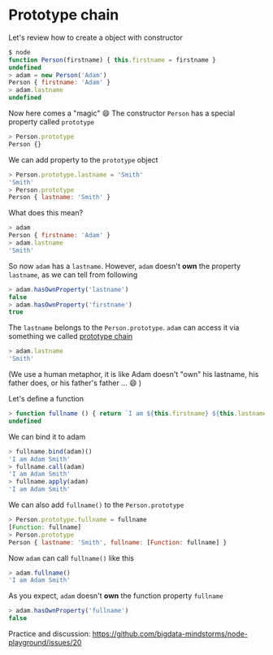 # Prototype chain

Let's review how to create a object with constructor

```javascript
$ node
function Person(firstname) { this.firstname = firstname }
undefined
> adam = new Person('Adam')
Person { firstname: 'Adam' }
> adam.lastname
undefined
```

Now here comes a "magic" :smile: The constructor `Person` has a special property called `prototype`

```javascript
> Person.prototype
Person {}
```

We can add property to the `prototype` object

```javascript
> Person.prototype.lastname = 'Smith'
'Smith'
> Person.prototype
Person { lastname: 'Smith' }
```

What does this mean?

```javascript
> adam
Person { firstname: 'Adam' }
> adam.lastname
'Smith'
```

So now `adam` has a `lastname`. However, `adam` doesn't __own__ the property `lastname`, 
as we can tell from following

```javascript
> adam.hasOwnProperty('lastname')
false
> adam.hasOwnProperty('firstname')
true
```

The `lastname` belongs to the `Person.prototype`. `adam` can access it via something we called 
[prototype chain](https://developer.mozilla.org/en-US/docs/Web/JavaScript/Inheritance_and_the_prototype_chain)

```javascript
> adam.lastname
'Smith'
```

(We use a human metaphor, it is like Adam doesn't "own" his lastname, his father does, 
or his father's father ... :smile: )

Let's define a function 

```javascript
> function fullname () { return `I am ${this.firstname} ${this.lastname}` }
undefined
```

We can bind it to adam

```javascript
> fullname.bind(adam)()
'I am Adam Smith'
> fullname.call(adam)
'I am Adam Smith'
> fullname.apply(adam)
'I am Adam Smith'
```

We can also add `fullname()` to the `Person.prototype`

```javascript
> Person.prototype.fullname = fullname
[Function: fullname]
> Person.prototype
Person { lastname: 'Smith', fullname: [Function: fullname] }
```

Now `adam` can call `fullname()` like this

```javascript
> adam.fullname()
'I am Adam Smith'
```

As you expect, `adam` doesn't __own__ the function property `fullname`

```javascript
> adam.hasOwnProperty('fullname')
false
```

Practice and discussion:  https://github.com/bigdata-mindstorms/node-playground/issues/20
